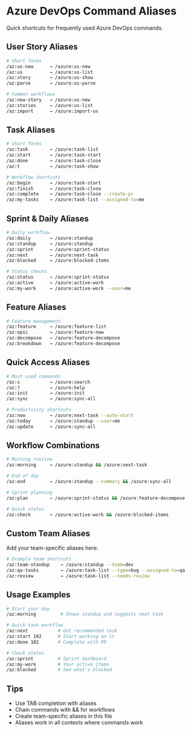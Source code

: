# Azure DevOps Command Aliases

Quick shortcuts for frequently used Azure DevOps commands.

## User Story Aliases

```bash
# Short forms
/az:us-new      → /azure:us-new
/az:us          → /azure:us-list
/az:story       → /azure:us-show
/az:parse       → /azure:us-parse

# Common workflows
/az:new-story   → /azure:us-new
/az:stories     → /azure:us-list
/az:import      → /azure:import-us
```

## Task Aliases

```bash
# Short forms
/az:task        → /azure:task-list
/az:start       → /azure:task-start
/az:done        → /azure:task-close
/az:t           → /azure:task-show

# Workflow shortcuts
/az:begin       → /azure:task-start
/az:finish      → /azure:task-close
/az:complete    → /azure:task-close --create-pr
/az:my-tasks    → /azure:task-list --assigned-to=me
```

## Sprint & Daily Aliases

```bash
# Daily workflow
/az:daily       → /azure:standup
/az:standup     → /azure:standup
/az:sprint      → /azure:sprint-status
/az:next        → /azure:next-task
/az:blocked     → /azure:blocked-items

# Status checks
/az:status      → /azure:sprint-status
/az:active      → /azure:active-work
/az:my-work     → /azure:active-work --user=me
```

## Feature Aliases

```bash
# Feature management
/az:feature     → /azure:feature-list
/az:epic        → /azure:feature-new
/az:decompose   → /azure:feature-decompose
/az:breakdown   → /azure:feature-decompose
```

## Quick Access Aliases

```bash
# Most used commands
/az:s           → /azure:search
/az:?           → /azure:help
/az:init        → /azure:init
/az:sync        → /azure:sync-all

# Productivity shortcuts
/az:now         → /azure:next-task --auto-start
/az:today       → /azure:standup --user=me
/az:update      → /azure:sync-all
```

## Workflow Combinations

```bash
# Morning routine
/az:morning     → /azure:standup && /azure:next-task

# End of day
/az:eod         → /azure:standup --summary && /azure:sync-all

# Sprint planning
/az:plan        → /azure:sprint-status && /azure:feature-decompose

# Quick status
/az:check       → /azure:active-work && /azure:blocked-items
```

## Custom Team Aliases

Add your team-specific aliases here:

```bash
# Example team shortcuts
/az:team-standup    → /azure:standup --team=dev
/az:qa-tasks        → /azure:task-list --type=bug --assigned-to=qa
/az:review          → /azure:task-list --needs-review
```

## Usage Examples

```bash
# Start your day
/az:morning         # Shows standup and suggests next task

# Quick task workflow
/az:next           # Get recommended task
/az:start 102      # Start working on it
/az:done 102       # Complete with PR

# Check status
/az:sprint         # Sprint dashboard
/az:my-work        # Your active items
/az:blocked        # See what's blocked
```

## Tips

- Use TAB completion with aliases
- Chain commands with && for workflows
- Create team-specific aliases in this file
- Aliases work in all contexts where commands work